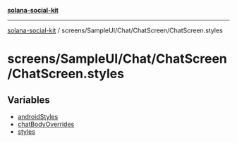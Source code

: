[**solana-social-kit**](../../../../../README.md)

***

[solana-social-kit](../../../../../README.md) / screens/SampleUI/Chat/ChatScreen/ChatScreen.styles

# screens/SampleUI/Chat/ChatScreen/ChatScreen.styles

## Variables

- [androidStyles](variables/androidStyles.md)
- [chatBodyOverrides](variables/chatBodyOverrides.md)
- [styles](variables/styles.md)
